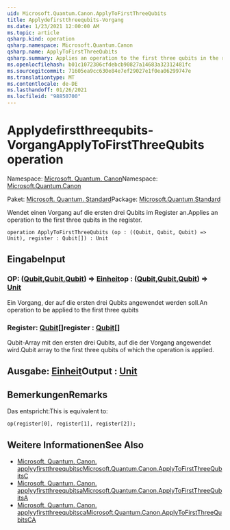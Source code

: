 ```yaml
---
uid: Microsoft.Quantum.Canon.ApplyToFirstThreeQubits
title: Applydefirstthreequbits-Vorgang
ms.date: 1/23/2021 12:00:00 AM
ms.topic: article
qsharp.kind: operation
qsharp.namespace: Microsoft.Quantum.Canon
qsharp.name: ApplyToFirstThreeQubits
qsharp.summary: Applies an operation to the first three qubits in the register.
ms.openlocfilehash: b01c1072306cfdebcb90827a14683a32312481fc
ms.sourcegitcommit: 71605ea9cc630e84e7ef29027e1f0ea06299747e
ms.translationtype: MT
ms.contentlocale: de-DE
ms.lasthandoff: 01/26/2021
ms.locfileid: "98850700"
---
```

# <a name="applytofirstthreequbits-operation"></a><span data-ttu-id="7afd1-102">Applydefirstthreequbits-Vorgang</span><span class="sxs-lookup"><span data-stu-id="7afd1-102">ApplyToFirstThreeQubits operation</span></span>

<span data-ttu-id="7afd1-103">Namespace: [Microsoft. Quantum. Canon](xref:Microsoft.Quantum.Canon)</span><span class="sxs-lookup"><span data-stu-id="7afd1-103">Namespace: [Microsoft.Quantum.Canon](xref:Microsoft.Quantum.Canon)</span></span>

<span data-ttu-id="7afd1-104">Paket: [Microsoft. Quantum. Standard](https://nuget.org/packages/Microsoft.Quantum.Standard)</span><span class="sxs-lookup"><span data-stu-id="7afd1-104">Package: [Microsoft.Quantum.Standard](https://nuget.org/packages/Microsoft.Quantum.Standard)</span></span>


<span data-ttu-id="7afd1-105">Wendet einen Vorgang auf die ersten drei Qubits im Register an.</span><span class="sxs-lookup"><span data-stu-id="7afd1-105">Applies an operation to the first three qubits in the register.</span></span>

```qsharp
operation ApplyToFirstThreeQubits (op : ((Qubit, Qubit, Qubit) => Unit), register : Qubit[]) : Unit
```


## <a name="input"></a><span data-ttu-id="7afd1-106">Eingabe</span><span class="sxs-lookup"><span data-stu-id="7afd1-106">Input</span></span>

### <a name="op--qubitqubitqubit--unit"></a><span data-ttu-id="7afd1-107">OP: ([Qubit](xref:microsoft.quantum.lang-ref.qubit),[Qubit](xref:microsoft.quantum.lang-ref.qubit),[Qubit](xref:microsoft.quantum.lang-ref.qubit)) => [Einheit](xref:microsoft.quantum.lang-ref.unit)</span><span class="sxs-lookup"><span data-stu-id="7afd1-107">op : ([Qubit](xref:microsoft.quantum.lang-ref.qubit),[Qubit](xref:microsoft.quantum.lang-ref.qubit),[Qubit](xref:microsoft.quantum.lang-ref.qubit)) => [Unit](xref:microsoft.quantum.lang-ref.unit)</span></span> 

<span data-ttu-id="7afd1-108">Ein Vorgang, der auf die ersten drei Qubits angewendet werden soll.</span><span class="sxs-lookup"><span data-stu-id="7afd1-108">An operation to be applied to the first three qubits</span></span>


### <a name="register--qubit"></a><span data-ttu-id="7afd1-109">Register: [Qubit](xref:microsoft.quantum.lang-ref.qubit)[]</span><span class="sxs-lookup"><span data-stu-id="7afd1-109">register : [Qubit](xref:microsoft.quantum.lang-ref.qubit)[]</span></span>

<span data-ttu-id="7afd1-110">Qubit-Array mit den ersten drei Qubits, auf die der Vorgang angewendet wird.</span><span class="sxs-lookup"><span data-stu-id="7afd1-110">Qubit array to the first three qubits of which the operation is applied.</span></span>



## <a name="output--unit"></a><span data-ttu-id="7afd1-111">Ausgabe: [Einheit](xref:microsoft.quantum.lang-ref.unit)</span><span class="sxs-lookup"><span data-stu-id="7afd1-111">Output : [Unit](xref:microsoft.quantum.lang-ref.unit)</span></span>



## <a name="remarks"></a><span data-ttu-id="7afd1-112">Bemerkungen</span><span class="sxs-lookup"><span data-stu-id="7afd1-112">Remarks</span></span>

<span data-ttu-id="7afd1-113">Das entspricht:</span><span class="sxs-lookup"><span data-stu-id="7afd1-113">This is equivalent to:</span></span>

```qsharp
op(register[0], register[1], register[2]);
```

## <a name="see-also"></a><span data-ttu-id="7afd1-114">Weitere Informationen</span><span class="sxs-lookup"><span data-stu-id="7afd1-114">See Also</span></span>

- [<span data-ttu-id="7afd1-115">Microsoft. Quantum. Canon. applyyfirstthreequbitsc</span><span class="sxs-lookup"><span data-stu-id="7afd1-115">Microsoft.Quantum.Canon.ApplyToFirstThreeQubitsC</span></span>](xref:Microsoft.Quantum.Canon.ApplyToFirstThreeQubitsC)
- [<span data-ttu-id="7afd1-116">Microsoft. Quantum. Canon. applyyfirstthreequbitsa</span><span class="sxs-lookup"><span data-stu-id="7afd1-116">Microsoft.Quantum.Canon.ApplyToFirstThreeQubitsA</span></span>](xref:Microsoft.Quantum.Canon.ApplyToFirstThreeQubitsA)
- [<span data-ttu-id="7afd1-117">Microsoft. Quantum. Canon. applyyfirstthreequbitsca</span><span class="sxs-lookup"><span data-stu-id="7afd1-117">Microsoft.Quantum.Canon.ApplyToFirstThreeQubitsCA</span></span>](xref:Microsoft.Quantum.Canon.ApplyToFirstThreeQubitsCA)